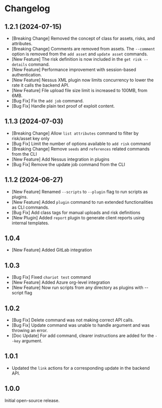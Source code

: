 # Changelog

## 1.2.1 (2024-07-15)

- [Breaking Change] Removed the concept of class for assets, risks, and attributes.
- [Breaking Change] Comments are removed from assets. The `--comment` option is removed
  from the `add asset` and `update asset` commands.
- [New Feature] The risk definition is now included in the `get risk --details` command.
- [New Feature] Performance improvement with session-based authentication.
- [New Feature] Nessus XML plugin now limits concurrency to lower the rate it calls
  the backend API.
- [New Feature] File upload file size limit is increased to 100MB, from 6MB.
- [Bug Fix] Fix the `add job` command.
- [Bug Fix] Handle plain text proof of exploit content.

## 1.1.3 (2024-07-03)

- [Breaking Change] Allow `list attributes` command to filter by risk/asset key only
- [Bug Fix] Limit the number of options available to `add risk` command
- [Breaking Change] Remove `seeds` and `references` related commands from the CLI
- [New Feature] Add Nessus integration in plugins
- [Bug Fix] Remove the update job command from the CLI

## 1.1.2 (2024-06-27)

- [New Feature] Renamed `--scripts` to `--plugin` flag to run scripts as plugins.
- [New Feature] Added `plugin` command to run extended functionalities as CLI commands.
- [Bug Fix] Add class tags for manual uploads and risk definitions
- [New Plugin] Added `report` plugin to generate client reports using internal templates.

## 1.0.4

- [New Feature] Added GitLab integration

## 1.0.3

- [Bug Fix] Fixed `chariot test` command
- [New Feature] Added Azure org-level integration
- [New Feature] Now run scripts from any directory as plugins with --script flag

## 1.0.2

- [Bug Fix] Delete command was not making correct API calls.
- [Bug Fix] Update command was unable to handle <KEY> argument and was throwing an error.
- [Doc Update] For add command, clearer instructions are added for the `--key` argument.

## 1.0.1

- Updated the `link` actions for a corresponding update in the backend API.

## 1.0.0

Initial open-source release.


